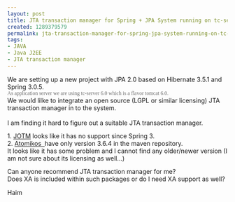 ```yaml
---
layout: post
title: JTA transaction manager for Spring + JPA System running on tc-server
created: 1289379579
permalink: jta-transaction-manager-for-spring-jpa-system-running-on-tc-server
tags:
- JAVA
- Java J2EE
- JTA transaction manager
---
```

<div style="margin: 0in 0in 10pt">We are setting up a new project with JPA 2.0 based on Hibernate 3.5.1 and Spring 3.0.5.&nbsp;<br />
<span style="line-height: 115%; font-family: 'Tahoma','sans-serif'; color: #666666; font-size: 9pt; mso-fareast-font-family: Calibri; mso-fareast-theme-font: minor-latin; mso-ansi-language: EN-US; mso-fareast-language: EN-US; mso-bidi-language: HE">As application server we are&nbsp;using tc-server 6.0 which is a flavor tomcat 6.0.</span><br />
We&nbsp;would lilke&nbsp;to integrate an open source (LGPL or similar licensing) JTA transaction manager in to the system.<br />
<br />
I&nbsp;am finding it hard to figure out a suitable JTA transaction manager.</div>
<div style="margin: 0in 0in 10pt">1. <a href="http://jotm.ow2.org/xwiki/bin/view/Main/WebHome">JOTM</a> looks like it has no support since Spring 3.<br />
2. <a href="http://www.atomikos.com/">Atomikos&nbsp; </a>have only version 3.6.4 in the maven repository. <br />
It looks like it has some problem and I cannot find any older/newer version (I am not sure about its licensing as well&hellip;) &nbsp;</div>
<div style="margin: 0in 0in 10pt">Can anyone recommend JTA transaction manager for me?<br />
Does XA is included within such packages or do I need XA support as well?</div>
<p>Haim</p>
